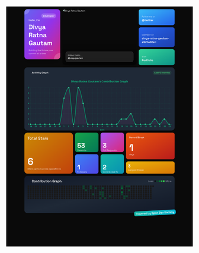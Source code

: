 ![OpenReadme](https://raw.githubusercontent.com/ravixalgorithm/openreadme-images/main/profiles/6170d2ed4791.png)
